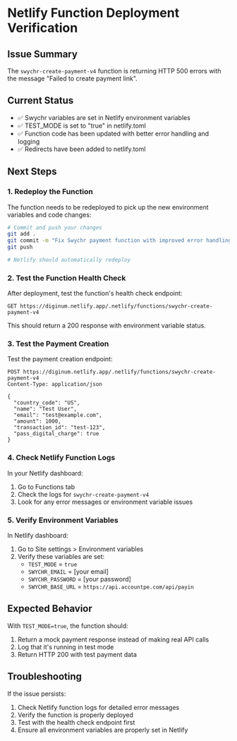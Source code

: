 # Netlify Function Deployment Verification

## Issue Summary
The `swychr-create-payment-v4` function is returning HTTP 500 errors with the message "Failed to create payment link".

## Current Status
- ✅ Swychr variables are set in Netlify environment variables
- ✅ TEST_MODE is set to "true" in netlify.toml
- ✅ Function code has been updated with better error handling and logging
- ✅ Redirects have been added to netlify.toml

## Next Steps

### 1. Redeploy the Function
The function needs to be redeployed to pick up the new environment variables and code changes:

```bash
# Commit and push your changes
git add .
git commit -m "Fix Swychr payment function with improved error handling and test mode"
git push

# Netlify should automatically redeploy
```

### 2. Test the Function Health Check
After deployment, test the function's health check endpoint:

```
GET https://diginum.netlify.app/.netlify/functions/swychr-create-payment-v4
```

This should return a 200 response with environment variable status.

### 3. Test the Payment Creation
Test the payment creation endpoint:

```
POST https://diginum.netlify.app/.netlify/functions/swychr-create-payment-v4
Content-Type: application/json

{
  "country_code": "US",
  "name": "Test User",
  "email": "test@example.com",
  "amount": 1000,
  "transaction_id": "test-123",
  "pass_digital_charge": true
}
```

### 4. Check Netlify Function Logs
In your Netlify dashboard:
1. Go to Functions tab
2. Check the logs for `swychr-create-payment-v4`
3. Look for any error messages or environment variable issues

### 5. Verify Environment Variables
In Netlify dashboard:
1. Go to Site settings > Environment variables
2. Verify these variables are set:
   - `TEST_MODE` = `true`
   - `SWYCHR_EMAIL` = [your email]
   - `SWYCHR_PASSWORD` = [your password]
   - `SWYCHR_BASE_URL` = `https://api.accountpe.com/api/payin`

## Expected Behavior
With `TEST_MODE=true`, the function should:
1. Return a mock payment response instead of making real API calls
2. Log that it's running in test mode
3. Return HTTP 200 with test payment data

## Troubleshooting
If the issue persists:
1. Check Netlify function logs for detailed error messages
2. Verify the function is properly deployed
3. Test with the health check endpoint first
4. Ensure all environment variables are properly set in Netlify
